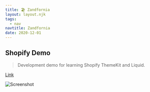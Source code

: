 ```yaml
---
title: 🏖️ Zandfornia
layout: layout.njk
tags:
  - nav
navtitle: Zandfornia
date: 2020-12-01
---
```


## Shopify Demo

> Development demo for learning Shopify ThemeKit and Liquid.

[Link](https://www.zandfornia.com)

![Screenshot](../../img/zandfornia.png)
